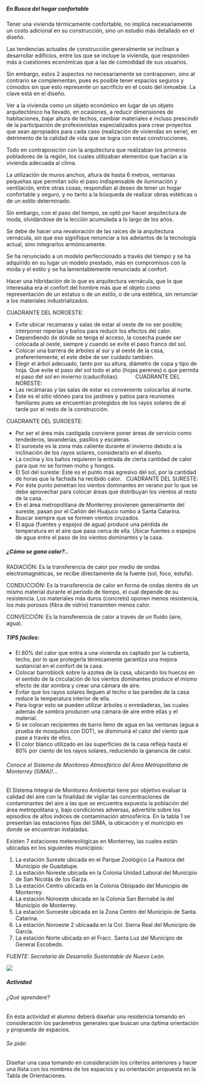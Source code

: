 ##### En Busca del hogar confortable
Tener una vivienda térmicamente  confortable, no implica necesariamente  un costo adicional en su construcción,  sino un estudio más detallado en el diseño.

Las tendencias actuales de construcción generalmente se inclinan a desarrollar edificios, entre los que se incluye la vivienda, que responden más a cuestiones económicas que a las de comodidad de sus usuarios.

Sin embargo, estos 2 aspectos no necesariamente se contraponen, sino al contrario se complementan, pues es posible tener espacios seguros y cómodos sin que esto represente un sacrificio en el costo del inmueble. La clave está en el diseño.

Ver a la vivienda como un objeto económico en lugar de un objeto arquitectónico ha llevado, en ocasiones, a reducir dimensiones de habitaciones, bajar altura de techos, cambiar materiales e incluso prescindir de la participación de profesionistas especializados para crear proyectos que sean apropiados para cada caso (realización de viviendas en serie), en detrimento de la calidad de vida que se logra con estas construcciones.

Todo en contraposición con la arquitectura que realizaban los primeros pobladores de la región, los cuales utilizaban elementos que hacían a la vivienda adecuada al clima.

La utilización de muros anchos, altura de hasta 6 metros, ventanas pequeñas que permitan sólo el paso indispensable de iluminación y ventilación, entre otras cosas; respondían al deseo de tener un hogar confortable y seguro, y no tanto a la búsqueda de realizar obras estéticas o de un estilo determinado.

Sin embargo, con el paso del tiempo, se optó por hacer arquitectura de moda, olvidándose de la lección acumulada a lo largo de los años.

Se debe de hacer una revaloración de las raíces de la arquitectura vernácula, sin que eso signifique renunciar a los adelantos de la tecnología actual, sino integrarlos armónicamente.

Se ha renunciado a un modelo perfeccionado a través del tiempo y se ha adquirido en su lugar un modelo prestado, más en compromisos con la moda y el estilo y se ha lamentablemente renunciado al confort.

Hacer una hibridación de lo que es arquitectura vernácula, que lo que interesaba era el confort del hombre más que el objeto como representación de un estatus o de un estilo, o de una estética, sin renunciar a los materiales industrializados.

CUADRANTE DEL NOROESTE:
- Evite ubicar recamaras  y salas de estar al oeste de no ser posible; interponer roperías y baños para reducir los efectos del calor.
- Dependiendo  de dónde se tenga el acceso, la cosecha puede ser colocada al oeste, siempre y cuando se evite el paso franco del sol.
- Colocar una barrera de árboles al sur y al oeste de la casa, preferentemente, el este debe de ser cuidado también.
- Elegir el árbol adecuado, tanto por su altura, diámetro de copa y tipo de hoja. Que evite el paso del sol todo el año (hojas perenes) o que permita el paso del sol en invierno (caducifolias).
         
CUADRANTE DEL NORESTE:
- Las recámaras y las salas de estar es conveniente colocarlas al norte.
- Éste es el sitio idóneo para los jardines y patios para reuniones familiares pues se encuentran protegidos de los rayos solares de al tarde por el resto de la construcción.

CUADRANTE DEL SUROESTE:
- Por ser el área más castigada conviene poner áreas de servicio como tendederos, lavanderías, pasillos y escaleras.
- El suroeste es la zona más caliente durante el invierno debido a la inclinación de los rayos solares, considerarlo en el diseño.
- La cocina y los baños requieren la entrada de cierta cantidad de calor para que no se formen moho y hongos.
- El Sol del sureste:  Este es el punto más agresivo del sol, por la cantidad de horas que la fachada ha recibido calor.
 
CUADRANTE DEL SURESTE:
- Por éste punto penetran los vientos dominantes en verano por lo que se debe aprovechar para colocar áreas que distribuyan los vientos al resto de la casa.
- En el área metropolitana de Monterrey provienen generalmente del sureste, pasan por el Cañón del Huajuco rumbo a Santa Catarina.
- Buscar siempre que se formen vientos cruzados.
- El agua (fuentes y espejos de agua) produce una pérdida de temperatura en el aire que pasa cerca de ella. Ubicar fuentes o espejos de agua entre el paso de los vientos dominantes y la casa.

##### ¿Cómo se gana calor?..
RADIACIÓN:  Es la transferencia de calor por medio de ondas electromagnéticas, se recibe directamente de la fuente (sol, foco, estufa).

CONDUCCIÓN: Es la transferencia de calor en forma de ondas dentro de un mismo material durante el periodo de tiempo, el cual depende de su resistencia.  Los materiales más duros (concreto) oponen menos resistencia, los más porosos (fibra de vidrio) transmiten menos calor.

CONVECCIÓN: Es la transferencia de calor a través de un fluido (aire, agua).

##### TIPS fáciles:
- El 80% del calor que entra a una vivienda es captado por la cubierta, techo, por lo que protegerla térmicamente garantiza una mejora sustancial en el confort de la casa.
- Colocar barroblock sobre la azotea de la casa, ubicando los huecos en el sentido de la circulación de los vientos dominantes produce el mismo efecto de dar sombra y crear una cámara de aire.
- Evitar que los rayos solares lleguen al techo o las paredes de la casa reduce la temperatura interior de ella.
- Para lograr esto se pueden utilizar árboles o enredaderas, las cuales además de sombra producen una cámara de aire entre ellas y el material.
- Si se colocan recipientes de barro lleno de agua en las ventanas (agua a prueba de mosquitos con DDT), se disminuirá el calor del viento que pase a través de ellos.
- El color blanco utilizado en las superficies de la casa refleja hasta el 80% por ciento de los rayos solares, reduciendo la ganancia de calor.

###### Conoce el Sistema de Monitoreo Atmosférico del Área Metropolitana de Monterrey (SIMA)!...
El Sistema Integral de Monitoreo Ambiental tiene por objetivo evaluar la calidad del aire con la finalidad de vigilar las concentraciones de contaminantes del aire a las que se encuentra expuesta la población del área metropolitana y, bajo condiciones adversas, advertirle sobre los episodios de altos índices de contaminación atmosférica. En la tabla 1 se presentan las estaciones fijas del SIMA, la ubicación y el municipio en donde se encuentran instaladas.

Existen 7 estaciones metereológicas en Monterrey, las cuales están ubicadas en los siguientes municipios:
1. La estación Sureste ubicada en el Parque Zoológico La Pastora del Municipio de Guadalupe.
2. La estación Noreste ubicada en la Colonia Unidad Laboral del Municipio de San Nicolás de los Garza.
3. La estación Centro ubicada en la Colonia Obispado del Municipio de Monterrey.
4. La estación Noroeste ubicada en la Colonia San Bernabé la del Municipio de Monterrey.
5. La estación Suroeste ubicada en la Zona Centro del Municipio de Santa Catarina.
6. La estación Noroeste 2 ubicaada en la Col. Sierra Real del Municipio de García.
7. La estación Norte ubicada en el Fracc. Santa Luz del Municipio de General Escobedo.

*FUENTE: Secretaría de Desarrollo Sustentable de Nuevo León.*
<div class="mdl-grid">
<div class="mdl-cell mdl-cell--10-col mdl-cell--1-offset mdl-typography--text-center">
<img src="./content/4/M4.30/Tabla_de_orientaciones..jpg">
</div>
</div>

##### Actividad
###### ¿Qué aprenderé?
En ésta actividad el alumno deberá diseñar una residencia tomando en consideración los parámetros generales que buscan una óptima orientación y propuesta de espacios.

###### Se pide:
Diseñar una casa tomando en consideración los criterios anteriores y hacer una llista con los nombres de los espacios y su orientación propuesta en la Tabla de Orientaciones.
